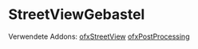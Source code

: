# StreetViewGebastel

Verwendete Addons: 
[ofxStreetView](https://github.com/patriciogonzalezvivo/ofxStreetView)
[ofxPostProcessing](https://github.com/neilmendoza/ofxPostProcessing)
